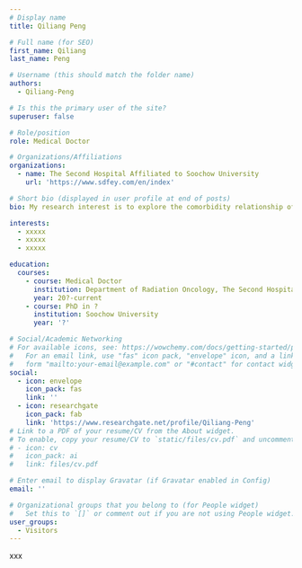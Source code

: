 ```yaml
---
# Display name
title: Qiliang Peng

# Full name (for SEO)
first_name: Qiliang
last_name: Peng

# Username (this should match the folder name)
authors:
  - Qiliang-Peng

# Is this the primary user of the site?
superuser: false

# Role/position
role: Medical Doctor

# Organizations/Affiliations
organizations:
  - name: The Second Hospital Affiliated to Soochow University
    url: 'https://www.sdfey.com/en/index'

# Short bio (displayed in user profile at end of posts)
bio: My research interest is to explore the comorbidity relationship of diseases based on complex networks and to find new combination markers, and has constructed multiple biomarker databases and prediction models.

interests:
  - xxxxx
  - xxxxx
  - xxxxx

education:
  courses:
    - course: Medical Doctor
      institution: Department of Radiation Oncology, The Second Hospital Affiliated to Soochow University
      year: 20?-current
    - course: PhD in ?
      institution: Soochow University
      year: '?'

# Social/Academic Networking
# For available icons, see: https://wowchemy.com/docs/getting-started/page-builder/#icons
#   For an email link, use "fas" icon pack, "envelope" icon, and a link in the
#   form "mailto:your-email@example.com" or "#contact" for contact widget.
social:
  - icon: envelope
    icon_pack: fas
    link: ''
  - icon: researchgate
    icon_pack: fab
    link: 'https://www.researchgate.net/profile/Qiliang-Peng'
# Link to a PDF of your resume/CV from the About widget.
# To enable, copy your resume/CV to `static/files/cv.pdf` and uncomment the lines below.
# - icon: cv
#   icon_pack: ai
#   link: files/cv.pdf

# Enter email to display Gravatar (if Gravatar enabled in Config)
email: ''

# Organizational groups that you belong to (for People widget)
#   Set this to `[]` or comment out if you are not using People widget.
user_groups:
  - Visitors
---
```


xxx
